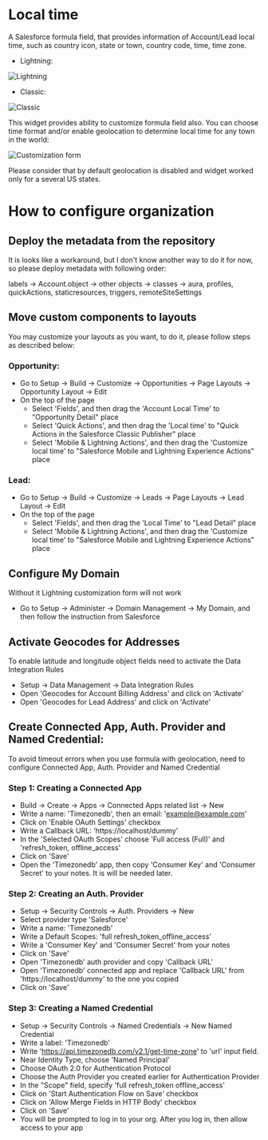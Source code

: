# Local time

A Salesforce formula field, that provides information of Account/Lead local time, such as country icon, state or town, country code, time, time zone.

 - Lightning:

![Lightning](https://user-images.githubusercontent.com/11737357/70994088-1a075600-20d6-11ea-8699-53bfe279a18e.png)

 - Classic:

![Classic](https://user-images.githubusercontent.com/11737357/70994183-5470f300-20d6-11ea-8581-e7176711cfba.png)

This widget provides ability to customize formula field also. You can choose time format and/or enable geolocation to determine local time for any town in the world:

![Customization form](https://user-images.githubusercontent.com/11737357/70994682-6dc66f00-20d7-11ea-9d58-9aca4926a58c.png)

Please consider that by default geolocation is disabled and widget worked only for a several US states.

# How to configure organization

## Deploy the metadata from the repository

It is looks like a workaround, but I don't know another way to do it for now, 
so please deploy metadata with following order:

labels -> Account.object -> other objects -> classes -> aura, profiles, quickActions, staticresources, triggers, remoteSiteSettings

## Move custom components to layouts

You may customize your layouts as you want, to do it, please follow steps as described below:

### Opportunity:

- Go to Setup -> Build -> Customize -> Opportunities -> Page Layouts -> Opportunity Layout -> Edit
- On the top of the page
	- Select 'Fields', and then drag the 'Account Local Time' to "Opportunity Detail" place
	- Select 'Quick Actions', and then drag the 'Local time' to "Quick Actions in the Salesforce Classic Publisher" place
	- Select 'Mobile & Lightning Actions', and then drag the 'Customize local time' to "Salesforce Mobile and Lightning Experience Actions" place

### Lead:

- Go to Setup -> Build -> Customize -> Leads -> Page Layouts -> Lead Layout -> Edit
- On the top of the page
	- Select 'Fields', and then drag the 'Local Time' to "Lead Detail" place
	- Select 'Mobile & Lightning Actions', and then drag the 'Customize local time' to "Salesforce Mobile and Lightning Experience Actions" place
		
## Configure My Domain

Without it Lightning customization form will not work
	
- Go to Setup -> Administer -> Domain Management -> My Domain, and then follow the instruction from Salesforce

## Activate Geocodes for Addresses

To enable latitude and longitude object fields need to activate the Data Integration Rules
	
- Setup -> Data Management -> Data Integration Rules
- Open 'Geocodes for Account Billing Address' and click on 'Activate'
- Open 'Geocodes for Lead Address' and click on 'Activate'
	
## Create Connected App, Auth. Provider and Named Credential:

To avoid timeout errors when you use formula with geolocation, need to configure Connected App, Auth. Provider and Named Credential
    
### Step 1: Creating a Connected App
	
- Build -> Create -> Apps -> Connected Apps related list -> New
- Write a name: 'Timezonedb', then an email: 'example@example.com'
- Click on 'Enable OAuth Settings' checkbox
- Write a Callback URL: 'https://localhost/dummy'
- In the 'Selected OAuth Scopes' choose 'Full access (Full)' and 'refresh_token, offline_access'
- Click on 'Save'		
- Open the 'Timezonedb' app, then copy 'Consumer Key' and 'Consumer Secret' to your notes. It is will be needed later.
		
### Step 2: Creating an Auth. Provider
	
- Setup -> Security Controls -> Auth. Providers -> New
- Select provider type 'Salesforce'
- Write a name: 'Timezonedb'
- Write a Default Scopes: 'full refresh_token_offline_access'
- Write a 'Consumer Key' and 'Consumer Secret' from your notes
- Click on 'Save'
- Open 'Timezonedb' auth provider and copy 'Callback URL'
- Open 'Timezonedb' connected app and replace 'Callback URL' from 'https://localhost/dummy' to the one you copied
- Click on 'Save'
		
### Step 3: Creating a Named Credential
	
- Setup -> Security Controls -> Named Credentials -> New Named Credential
- Write a label: 'Timezonedb'
- Write 'https://api.timezonedb.com/v2.1/get-time-zone' to 'url' input field.
- Near Identity Type, choose 'Named Principal'
- Choose OAuth 2.0 for Authentication Protocol
- Choose the Auth Provider you created earlier for Authentication Provider
- In the "Scope" field, specify 'full refresh_token offline_access'
- Click on 'Start Authentication Flow on Save' checkbox
- Click on 'Allow Merge Fields in HTTP Body' checkbox
- Click on 'Save'
- You will be prompted to log in to your org. After you log in, then allow access to your app

